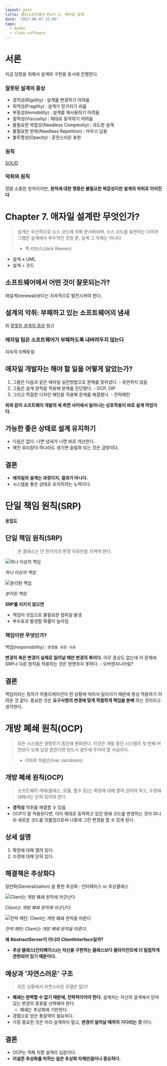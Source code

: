 ```yaml
---
layout: post
title: 클린소프트웨어 Part 2. 애자일 설계
date: '2017-06-07 21:09'
tags:
  - books
  - clean-software
---
```


# 서론

지금 당장을 위해서 설계와 구현을 동시에 진행한다.

### 잘못된 설계의 증상

* 경직성(Rigidity) : 설계를 변경하기 어려움
* 취약성(Fragility) : 설계가 망가지기 쉬움
* 부동성(Immobility) : 설계를 재사용하기 어려움
* 점착성(Viscosity) : 제대로 동작하기 어려움
* 불필요한 복잡성(Needless Complexity) : 과도한 설계
* 불필요한 반복(Needless Repetition) : 마우스 남용
* 불투명성(Opacity) : 혼란스러운 표현

### 원칙

[SOLID][e29eaf06]

  [e29eaf06]: https://ko.wikipedia.org/wiki/SOLID "SOLID"

### 악취와 원칙

정말 소중한 원칙이지만, **원칙에 대한 맹종은 불필요한 복잡성이란 설계의 악취로 이어진다**

# Chapter 7. 애자일 설계란 무엇인가?

> 설계는 우선적으로 소스 코드에 의해 문서화되며, 소스 코드를 표현하는 다이어그램은 설계에서 부수적인 것일 뿐, 설계 그 자체는 아니다
> - 잭 리브스(Jack Reeves)

* 설계 ≠ UML
* 설계 = 코드

## 소프트웨어에서 어떤 것이 잘못되는가?

재설계(renewal)보다는 지속적으로 발전시켜야 한다.

## 설계의 악취: 부패하고 있는 소프트웨어의 냄새

위 [잘못된 설계의 증상][a668b17f] 참고

  [a668b17f]: #section-1 "잘못된 설계의 증상"

### 애자일 팀은 소프트웨어가 부패하도록 내버려두지 않는다

지속적 리팩토링

## 애자일 개발자는 해야 할 일을 어떻게 알았는가?

1. 그들은 다음과 같은 애자일 실천방법으로 문제를 찾아냈다. - 유연하지 않음
2. 그들은 설계 원칙을 적용해 문제를 진단했다. - OCP, DIP
3. 그리고 적절한 디자인 패턴을 적용해 문제를 해결했다. - 전략패턴

**위와 같이 소프트웨어 개발의 세 측면 사이에서 일어나는 상호작용이 바로 설계 작업이다.**

## 가능한 좋은 상태로 설계 유지하기

* 다음은 없다. 나쁜 냄새가 나면 바로 개선한다.
* 깨진 유리창이 하나라도 생기면 슬럼화 되는 것은 금방이다.

## 결론

* **애자일의 설계는 과정이지, 결과가 아니다.**
* 시스템을 좋은 상태로 유지하려는 노력이다.

# 단일 책임 원칙(SRP)

**응집도**

## 단일 책임 원칙(SRP)

> 한 클래스는 단 한가지의 변경 이유만을 가져야 한다.

![하나 이상의 책임](https://www.plantuml.com/plantuml/img/Iyv9B2vMSCxFBIWjIIp9pCzBp75FpSzDBIcgT2meoCbC1Wjo9OEL1QKcboJcfUUaAbHpAG21TafHOhc69eITM9IQgA5ffP2INvgKayfL2zNZ7ke9OnKb5cG03Sn1DfYGpGgwkdPA4AEL4FPpOJCBh1JY8cAKWbs6y96k7OWF0000)

*하나 이상의 책임*

![분리된 책임](https://www.plantuml.com/plantuml/img/Iyv9B2vMSCxFBIWjIIp9pCzBp75FpSzDBIcgT2meoCbC1Wjo9OEL1QKcboJcfUUaAbHpAG21TafHOhc69bSjL1wgCpCPGs5YKMgYXgQLGaf-QL9EAa93g2UCLPHOa06qBGVPLaBEKj3LjSDYAHV2UjsSrBGIx8gmsGWsa0Wb87SZMM87uWC0)

*분리된 책임*

**SRP를 지키지 않으면**

* 책임이 섞임으로 불필요한 컴파일 발생
* 부수효과 발생할 확률이 높아짐

### 책임이란 무엇인가?

책임(responsibility) : `변경을 위한 이유`

**변경의 축은 변경이 실제로 일어날 때만 변경의 축이다.** 아무 증상도 없는데 이 문제에 SRP나 다른 원칙을 적용하는 것은 현명하지 못하다. - 오버엔지니어링?

## 결론

책임이라는 정의가 어플리케이션이 현 상황에 따라서 달라지기 때문에 항상 적용하기 어려운 것 같다.
중요한 것은 **요구사항의 변경에 맞게 적절하게 책임을 분배** 하는 것이라고 생각한다.

# 개방 폐쇄 원칙(OCP)

> 모든 시스템은 생명주기 동안에 변화한다. 이것은 개발 중인 시스템이 첫 번째 버전보다 오래 남길 원한다면 반드시 염두에 두어야 할 사실이다.
> - 이바르 야콥슨(Ivar Jacobson)

## 개방 폐쇄 원칙(OCP)

> 소프트웨어 개체(클래스, 모듈, 함수 등)는 확장에 대해 열려 있어야 하고, 수정에 대해서는 닫혀 있어야 한다.

* **경직성** 악취를 해결할 수 있음
* OCP가 잘 적용된다면, 이미 제대로 동작하고 있던 원래 코드를 변경하는 것이 아니라 새로운 코드를 덧붙임으로써 나중에 그런 변경을 할 수 있게 된다.

## 상세 설명

1. 확장에 대해 열려 있다.
2. 수정에 대해 닫혀 있다.

## 해결책은 추상화다

일반화(Generalization) 을 통한 추상화 : 인터페이스 or 추상클래스

![Client는 개방 폐쇄 원칙에 어긋난다](https://www.plantuml.com/plantuml/img/Iyv9B2vMSCx9JCqhuKe6Su9JYyfIYxWWOWgwTZ010000)

*Client는 개방 폐쇄 원칙에 어긋난다.*

![전략 패턴: Client는 개방 폐쇄 원칙을 따른다](https://www.plantuml.com/plantuml/img/Iyv9B2vMSCx9JCqhuShCAqajIajCJeKAUCBuNCbWPS6fHMMfHLmGIGLTEmnb40KAUgK5UZMOiW00)

*전략 패턴: Client는 개방 폐쇄 원칙을 따른다.*

**왜 AbstractServer이 아니라 ClientInterface일까?**

* **추상 클래스(인터페이스)는 자신을 구현하는 클래스보다 클라이언트에 더 밀접하게 관련되어 있기 때문이다.**

## 예상과 '자연스러운' 구조

> 모든 상황에서 자연스러운 모델은 없다!

* **폐쇄는 완벽할 수 없기 때문에, 전략적이어야 한다.** 설계자는 자신의 설계에서 닫혀 있는 변경의 종류를 선택해야 한다.
  * 폐쇄는 추상화에 기반한다.
* 경험으로 얻은 통찰력이 필요하다.
* 가장 중요한 것은 미리 설계하지 말고, **변경이 일어날 때까지 기다리는 것** 이다.

## 결론

* OCP는 객체 지향 설계의 심장이다.
* **어설픈 추상화를 피하는 일은 추상화 자체만큼이나 중요하다.**
